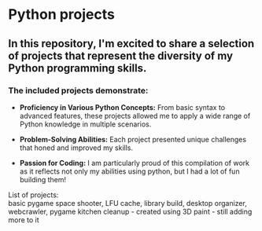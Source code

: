 # Python projects 

## In this repository, I'm excited to share a selection of projects that represent the diversity of my Python programming skills. 

### The included projects demonstrate:

- **Proficiency in Various Python Concepts:** From basic syntax to advanced features, these projects allowed me to apply a wide range of Python knowledge in multiple scenarios.

- **Problem-Solving Abilities:** Each project presented unique challenges that honed and improved my skills.

- **Passion for Coding:** I am particularly proud of this compilation of work as it reflects not only my abilities using python, but I had a lot of fun building them! 

List of projects:  
  basic pygame space shooter, 
  LFU cache, 
  library build, 
  desktop organizer, 
  webcrawler,
  pygame kitchen cleanup - created using 3D paint - still adding more to it 

